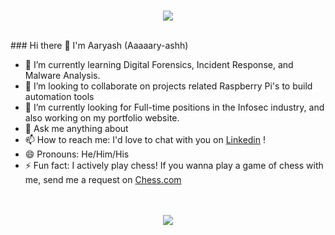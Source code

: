 <br>
<p align="center"> <img src="https://i.pinimg.com/originals/a4/b2/cf/a4b2cf52d8ed2e49e10c7eecca6777a3.gif"/> </p>
<br>
### Hi there 👋 I'm Aaryash (Aaaaary-ashh)

- 🌱 I’m currently learning Digital Forensics, Incident Response, and Malware Analysis.
- 👯 I’m looking to collaborate on projects related Raspberry Pi's to build automation tools
- 🔭 I’m currently looking for Full-time positions in the Infosec industry, and also working on my portfolio website.
- 💬 Ask me anything about 
- 📫 How to reach me: I'd love to chat with you on [Linkedin](https://www.linkedin.com/in/aaryash/) !
- 😄 Pronouns: He/Him/His
- ⚡ Fun fact: I actively play chess! If you wanna play a game of chess with me, send me a request on [Chess.com](https://www.chess.com/member/aaryash1299)
<br><br><br>

<p align="center">

<img src ="https://github-readme-streak-stats.herokuapp.com?user=4aryash&theme=darcula&hide_border=true&background=FFFFFF00">
  
</p>
  <br><br>
